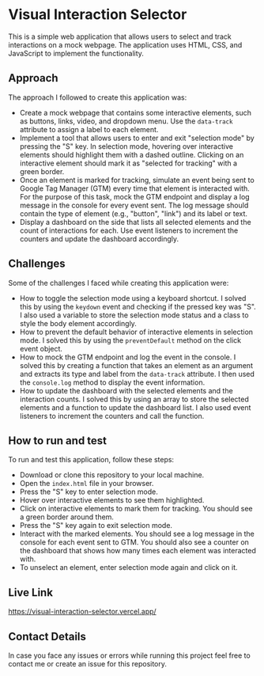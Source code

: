 
# Visual Interaction Selector

This is a simple web application that allows users to select and track interactions on a mock webpage. The application uses HTML, CSS, and JavaScript to implement the functionality.

## Approach

The approach I followed to create this application was:

- Create a mock webpage that contains some interactive elements, such as buttons, links, video, and dropdown menu. Use the `data-track` attribute to assign a label to each element.
- Implement a tool that allows users to enter and exit "selection mode" by pressing the "S" key. In selection mode, hovering over interactive elements should highlight them with a dashed outline. Clicking on an interactive element should mark it as "selected for tracking" with a green border.
- Once an element is marked for tracking, simulate an event being sent to Google Tag Manager (GTM) every time that element is interacted with. For the purpose of this task, mock the GTM endpoint and display a log message in the console for every event sent. The log message should contain the type of element (e.g., "button", "link") and its label or text.
- Display a dashboard on the side that lists all selected elements and the count of interactions for each. Use event listeners to increment the counters and update the dashboard accordingly.

## Challenges

Some of the challenges I faced while creating this application were:

- How to toggle the selection mode using a keyboard shortcut. I solved this by using the `keydown` event and checking if the pressed key was "S". I also used a variable to store the selection mode status and a class to style the body element accordingly.
- How to prevent the default behavior of interactive elements in selection mode. I solved this by using the `preventDefault` method on the click event object.
- How to mock the GTM endpoint and log the event in the console. I solved this by creating a function that takes an element as an argument and extracts its type and label from the `data-track` attribute. I then used the `console.log` method to display the event information.
- How to update the dashboard with the selected elements and the interaction counts. I solved this by using an array to store the selected elements and a function to update the dashboard list. I also used event listeners to increment the counters and call the function.

## How to run and test

To run and test this application, follow these steps:

- Download or clone this repository to your local machine.
- Open the `index.html` file in your browser.
- Press the "S" key to enter selection mode.
- Hover over interactive elements to see them highlighted.
- Click on interactive elements to mark them for tracking. You should see a green border around them.
- Press the "S" key again to exit selection mode.
- Interact with the marked elements. You should see a log message in the console for each event sent to GTM. You should also see a counter on the dashboard that shows how many times each element was interacted with.
- To unselect an element, enter selection mode again and click on it.


## Live Link

<https://visual-interaction-selector.vercel.app/>

## Contact Details

In case you face any issues or errors while running this project feel free to contact me or create an issue for this repository.
